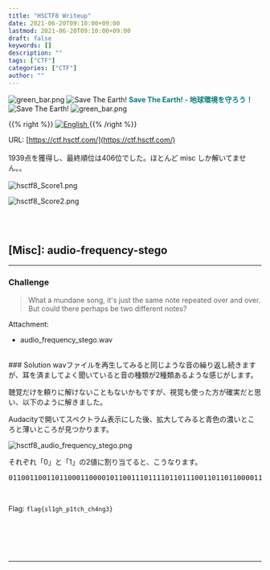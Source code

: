 ```yaml
---
title: "HSCTF8 Writeup"
date: 2021-06-20T09:10:00+09:00
lastmod: 2021-06-20T09:10:00+09:00
draft: false
keywords: []
description: ""
tags: ["CTF"]
categories: ["CTF"]
author: ""
---
```

<img src="https://captureamerica.github.io/writeups/img/green_bar.png" alt="green_bar.png">
<img src="https://captureamerica.github.io/writeups/img/10_Nature_Themed_Icons_Cute_Earth_Icon.png" alt="Save The Earth!"> <b><font color="teal">Save The Earth! - 地球環境を守ろう！</font></b> <img src="https://captureamerica.github.io/writeups/img/10_Nature_Themed_Icons_Cute_Earth_Icon.png" alt="Save The Earth!">
<img src="https://captureamerica.github.io/writeups/img/green_bar.png" alt="green_bar.png">

{{% right %}}
<a href="https://translate.google.com/translate?hl=en&sl=ja&tl=en&u=https%3A%2F%2Fcaptureamerica.github.io%2Fwriteups%2Fpost%2Fhsctf8_2021%2F">
<img src="https://captureamerica.github.io/writeups/img/En.png" alt="English">
</a>
{{% /right %}}

URL: [https://ctf.hsctf.com/](https://ctf.hsctf.com/)
<br /><br />
1939点を獲得し、最終順位は406位でした。ほとんど misc しか解いてません。。
<br /><br />
<img src="https://captureamerica.github.io/writeups/img/hsctf8_Score1.png" alt="hsctf8_Score1.png">

<img src="https://captureamerica.github.io/writeups/img/hsctf8_Score2.png" alt="hsctf8_Score2.png">


<br /><br />


## [Misc]: audio-frequency-stego
- - -
### Challenge
> What a mundane song, it's just the same note repeated over and over. But could there perhaps be two different notes?

Attachment:

- audio_frequency_stego.wav


<br />
### Solution
wavファイルを再生してみると同じような音の繰り返し続きますが、耳を済ましてよく聞いていると音の種類が2種類あるような感じがします。

聴覚だけを頼りに解けないこともないかもですが、視覚も使った方が確実だと思い、以下のように解きました。

Audacityで開いてスペクトラム表示にした後、拡大してみると青色の濃いところと薄いところが見つかります。

<img src="https://captureamerica.github.io/writeups/img/hsctf8_audio_frequency_stego.png" alt="hsctf8_audio_frequency_stego.png">

それぞれ「0」と「1」の2値に割り当てると、こうなります。

<pre>
011001100110110001100001011001110111101101110011011011000011000101100111011010000101111101110000001100010111010001100011011010000101111101100011011010000011010001101110011001110011001101111101
</pre>


<br />

Flag: `flag{sl1gh_p1tch_ch4ng3}`


<br /><br />
<br /><br />
- - -
<br /><br />
<br /><br />

